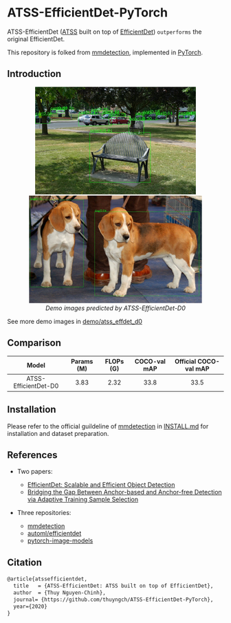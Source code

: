 # ATSS-EfficientDet-PyTorch

ATSS-EfficientDet ([ATSS](https://arxiv.org/pdf/1912.02424.pdf) built on top of [EfficientDet](https://arxiv.org/pdf/1911.09070.pdf)) ```outperforms``` the original EfficientDet.

This repository is folked from [mmdetection](https://github.com/open-mmlab/mmdetection), implemented in [PyTorch](https://pytorch.org/).

## Introduction

<p align="center">
  <img src="demo/atss_effdet_d0/demo.jpg" height="250" alt="accessibility text">
  <img src="demo/atss_effdet_d0/img1.jpg" height="250" alt="accessibility text">
  <br>
  <em>Demo images predicted by ATSS-EfficientDet-D0</em>
</p>

See more demo images in [demo/atss_effdet_d0](demo/atss_effdet_d0)


## Comparison

|         Model        | Params (M) | FLOPs (G) | COCO-val mAP | Official COCO-val mAP |
|:--------------------:|:----------:|:---------:|:------------:|:---------------------:|
| ATSS-EfficientDet-D0 |    3.83    |    2.32   |     33.8     |          33.5         |


## Installation

Please refer to the official guildeline of [mmdetection](https://github.com/open-mmlab/mmdetection) in [INSTALL.md](docs/INSTALL.md) for installation and dataset preparation.


## References

* Two papers:
  - [EfficientDet: Scalable and Efficient Object Detection](https://arxiv.org/pdf/1911.09070.pdf)
  - [Bridging the Gap Between Anchor-based and Anchor-free Detection via Adaptive Training Sample Selection](https://arxiv.org/pdf/1912.02424.pdf)

* Three repositories:
  - [mmdetection](https://github.com/open-mmlab/mmdetection)
  - [automl/efficientdet](https://github.com/google/automl/tree/master/efficientdet)
  - [pytorch-image-models](https://github.com/rwightman/pytorch-image-models)


## Citation

```
@article{atssefficientdet,
  title   = {ATSS-EfficientDet: ATSS built on top of EfficientDet},
  author  = {Thuy Nguyen-Chinh},
  journal= {https://github.com/thuyngch/ATSS-EfficientDet-PyTorch},
  year={2020}
}
```
